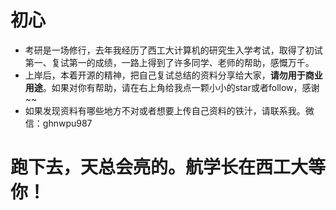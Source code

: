 # 初心
- 考研是一场修行，去年我经历了西工大计算机的研究生入学考试，取得了初试第一、复试第一的成绩，一路上得到了许多同学、老师的帮助，感慨万千。
- 上岸后，本着开源的精神，把自己复试总结的资料分享给大家，**请勿用于商业用途**。如果对你有帮助，请在右上角给我点一颗小小的star或者follow，感谢~~
- 如果发现资料有哪些地方不对或者想要上传自己资料的铁汁，请联系我。微信：ghnwpu987
# 跑下去，天总会亮的。航学长在西工大等你！

